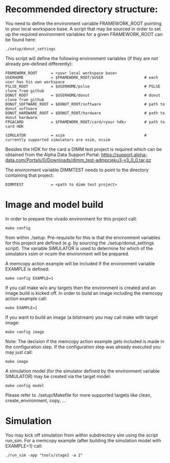 # Recommended directory structure:

You need to define the environment variable FRAMEWORK_ROOT pointing to your local workspace base.
A script that may be sourced in order to set up the required environment variables
for a given FRAMEWORK_ROOT can be found here:

    ./setup/donut_settings

This script will define the following environment variables (if they are not already pre-defined
differently):

    FRAMEWORK_ROOT      = <your local workspace base>
    USERHOME            = $FRAMEWORK_ROOT/$USER                  # each user has his own workspace
    PSLSE_ROOT          = $USERHOME/pslse                        # PSLSE clone from github
    DONUT_ROOT          = $USERHOME/donut                        # donut clone from github
    DONUT_SOFTWARE_ROOT = $DONUT_ROOT/software                   # path to donut software
    DONUT_HARDWARE_ROOT = $DONUT_ROOT/hardware                   # path to donut hardware
    FPGACARD            = $FRAMEWORK_ROOT/card/<your hdk>        # path to card HDK

    SIMULATOR           = xsim                                   # currently supported simulators are xsim, ncsim

Besides the HDK for the card a DIMM test project is required which can be obtained from
the Alpha Data Support Portal:
https://support.alpha-data.com/Portals/0/Downloads/dimm_test-admpcieku3-v3_0_0.tar.gz

The environment variable DIMMTEST needs to point to the directory containing that project:

    DIMMTEST            = <path to dimm test project>

# Image and model build

In order to prepare the vivado environment for this project call:

    make config

from within ./setup. Pre-requisite for this is that the environment variables for this project
are defined (e.g. by sourcing the ./setup/donut_settings script).
The variable SIMULATOR is used to determine for which of the simulators xsim or ncsim
the environment will be prepared. 

A memcopy action example will be included if the environment variable EXAMPLE is defined:

    make config EXAMPLE=1

If you call make w/o any targets then the environment is created and an image build is kicked off.
In order to build an image including the memcopy action example call:

    make EXAMPLE=1

If you want to build an image (a bitstream) you may call make with target image:

    make config image

Note: The decision if the memcopy action example gets included is made in the configuration step.
If the configuration step was already executed you may just call:

    make image

A simulation model (for the simulator defined by the environment variable SIMULATOR) may be created
via the target model:

    make config model

Please refer to ./setup/Makefile for more supported targets like clean, create_environment, copy, ...

# Simulation

You may kick off simulation from within subdirectory sim using the script run_sim.
For a memcopy example (after building the simulation model with EXAMPLE=1) call:

    ./run_sim -app "tools/stage2 -a 2"
